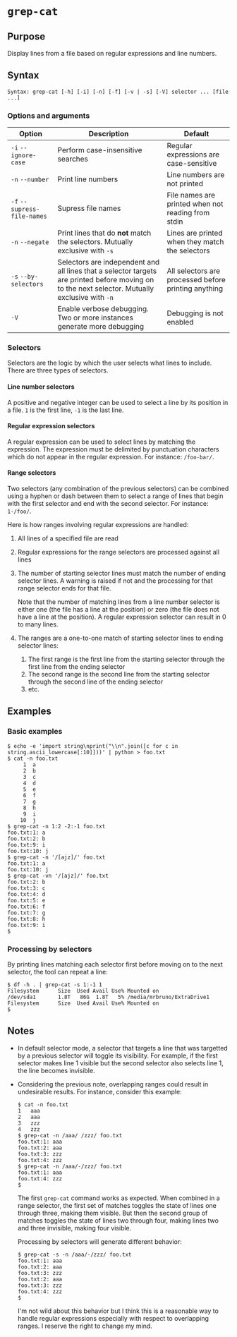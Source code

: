 # `grep-cat`

## Purpose
Display lines from a file based on regular expressions and line numbers.

## Syntax
```
Syntax: grep-cat [-h] [-i] [-n] [-f] [-v | -s] [-V] selector ... [file ...]
```

### Options and arguments
| Option | Description | Default |
| ------ | ----------- | ------- |
| `-i` `--ignore-case` | Perform case-insensitive searches | Regular expressions are case-sensitive |
| `-n` `--number` | Print line numbers | Line numbers are not printed |
| `-f` `--supress-file-names` | Supress file names | File names are printed when not reading from stdin |
| `-n` `--negate` | Print lines that do **not** match the selectors.  Mutually exclusive with `-s` | Lines are printed when they match the selectors |
| `-s` `--by-selectors` | Selectors are independent and all lines that a selector targets are printed before moving on to the next selector.  Mutually exclusive with `-n` | All selectors are processed before printing anything |
|  `-V`  | Enable verbose debugging.  Two or more instances generate more debugging | Debugging is not enabled |

### Selectors
Selectors are the logic by which the user selects what lines to include.  There are three types of selectors.
#### Line number selectors
A positive and negative integer can be used to select a line by its position in a file.  `1` is the first line, `-1` is the last line.
#### Regular expression selectors
A regular expression can be used to select lines by matching the 
expression.  The expression must be delimited by punctuation characters 
which do not appear in the regular expression.  For instance: `/foo-bar/`.
#### Range selectors
Two selectors (any combination of the previous selectors) can be combined using a hyphen or dash between them to select a range 
of lines that begin with the first selector and end with the second selector.  For instance: `1-/foo/`.

Here is how ranges involving regular expressions are handled:
1. All lines of a specified file are read
2. Regular expressions for the range selectors are processed against all lines
3. The number of starting selector lines must match the number of ending selector lines.  A warning is raised if not and the 
   processing for that range selector ends for that file. 
   
   Note that the number of matching lines from
   a line number selector is either one (the file has a line at the position) or zero (the file
   does not have a line at the position).  A regular expression selector can result in
   0 to many lines.
4. The ranges are a one-to-one match of starting selector lines to ending selector lines:
   1. The first range is the first line from the starting selector
   through the first line from the ending selector
   2. The second range is the second line from the starting selector
   through the second line of the ending selector
   3. etc. 


## Examples

### Basic examples
```
$ echo -e 'import string\nprint("\\n".join([c for c in string.ascii_lowercase[:10]]))' | python > foo.txt
$ cat -n foo.txt
     1	a
     2	b
     3	c
     4	d
     5	e
     6	f
     7	g
     8	h
     9	i
    10	j
$ grep-cat -n 1:2 -2:-1 foo.txt
foo.txt:1: a
foo.txt:2: b
foo.txt:9: i
foo.txt:10: j
$ grep-cat -n '/[ajz]/' foo.txt
foo.txt:1: a
foo.txt:10: j
$ grep-cat -vn '/[ajz]/' foo.txt
foo.txt:2: b
foo.txt:3: c
foo.txt:4: d
foo.txt:5: e
foo.txt:6: f
foo.txt:7: g
foo.txt:8: h
foo.txt:9: i
$ 
```
### Processing by selectors

By printing lines matching each selector first before moving on to the next selector, the tool can repeat a line:

```
$ df -h . | grep-cat -s 1:-1 1
Filesystem      Size  Used Avail Use% Mounted on
/dev/sda1       1.8T   86G  1.8T   5% /media/mrbruno/ExtraDrive1
Filesystem      Size  Used Avail Use% Mounted on
$ 
```

## Notes

- In default selector mode, a selector that targets a line that was targetted by a previous selector will toggle its visibility.
For example, if the first selector makes line 1 visible but the second selector also selects line 1, the line becomes invisible. 
- Considering the previous note, overlapping ranges could result in undesirable results. For instance, consider this example:
    ```
    $ cat -n foo.txt
    1	aaa
    2	aaa
    3	zzz
    4	zzz
    $ grep-cat -n /aaa/ /zzz/ foo.txt
    foo.txt:1: aaa
    foo.txt:2: aaa
    foo.txt:3: zzz
    foo.txt:4: zzz
    $ grep-cat -n /aaa/-/zzz/ foo.txt
    foo.txt:1: aaa
    foo.txt:4: zzz
    $ 
    ```
    The first `grep-cat` command works as expected.  When combined in a range selector, the first set of matches toggles the state of
lines one through three, making them visible. But then the second group of matches toggles the state of lines two through four,
making lines two and three invisible, making four visible.

    Processing by selectors will generate different behavior:
    
    ```
    $ grep-cat -s -n /aaa/-/zzz/ foo.txt
    foo.txt:1: aaa
    foo.txt:2: aaa
    foo.txt:3: zzz
    foo.txt:2: aaa
    foo.txt:3: zzz
    foo.txt:4: zzz
    $ 
    ```

    I'm not wild about this behavior but I think this is a reasonable way to handle regular expressions especially with respect to 
overlapping ranges.  I reserve the right to change my mind.